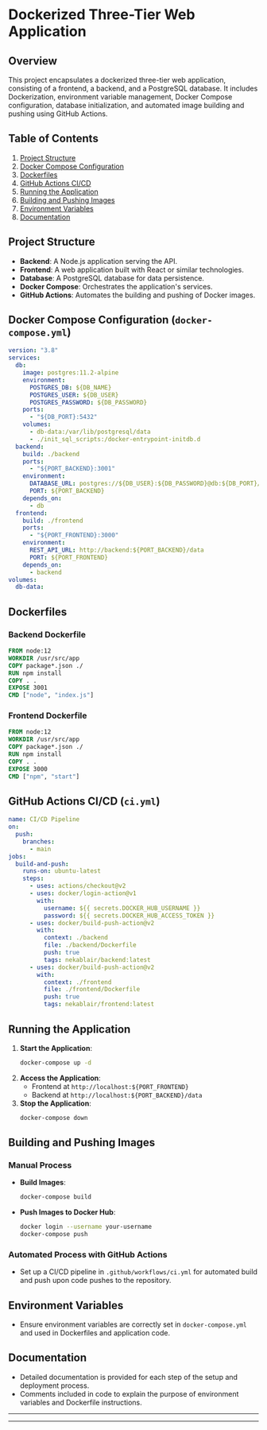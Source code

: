 # Dockerized Three-Tier Web Application

## Overview

This project encapsulates a dockerized three-tier web application, consisting of a frontend, a backend, and a PostgreSQL database. It includes Dockerization, environment variable management, Docker Compose configuration, database initialization, and automated image building and pushing using GitHub Actions.

## Table of Contents

1. [Project Structure](#project-structure)
2. [Docker Compose Configuration](#docker-compose-configuration)
3. [Dockerfiles](#dockerfiles)
4. [GitHub Actions CI/CD](#github-actions-cicd)
5. [Running the Application](#running-the-application)
6. [Building and Pushing Images](#building-and-pushing-images)
7. [Environment Variables](#environment-variables)
8. [Documentation](#documentation)

## Project Structure

- **Backend**: A Node.js application serving the API.
- **Frontend**: A web application built with React or similar technologies.
- **Database**: A PostgreSQL database for data persistence.
- **Docker Compose**: Orchestrates the application's services.
- **GitHub Actions**: Automates the building and pushing of Docker images.

## Docker Compose Configuration (`docker-compose.yml`)

```yaml
version: "3.8"
services:
  db:
    image: postgres:11.2-alpine
    environment:
      POSTGRES_DB: ${DB_NAME}
      POSTGRES_USER: ${DB_USER}
      POSTGRES_PASSWORD: ${DB_PASSWORD}
    ports:
      - "${DB_PORT}:5432"
    volumes:
      - db-data:/var/lib/postgresql/data
      - ./init_sql_scripts:/docker-entrypoint-initdb.d
  backend:
    build: ./backend
    ports:
      - "${PORT_BACKEND}:3001"
    environment:
      DATABASE_URL: postgres://${DB_USER}:${DB_PASSWORD}@db:${DB_PORT}/${DB_NAME}
      PORT: ${PORT_BACKEND}
    depends_on:
      - db
  frontend:
    build: ./frontend
    ports:
      - "${PORT_FRONTEND}:3000"
    environment:
      REST_API_URL: http://backend:${PORT_BACKEND}/data
      PORT: ${PORT_FRONTEND}
    depends_on:
      - backend
volumes:
  db-data:
```

## Dockerfiles

### Backend Dockerfile

```Dockerfile
FROM node:12
WORKDIR /usr/src/app
COPY package*.json ./
RUN npm install
COPY . .
EXPOSE 3001
CMD ["node", "index.js"]
```

### Frontend Dockerfile

```Dockerfile
FROM node:12
WORKDIR /usr/src/app
COPY package*.json ./
RUN npm install
COPY . .
EXPOSE 3000
CMD ["npm", "start"]
```

## GitHub Actions CI/CD (`ci.yml`)

```yaml
name: CI/CD Pipeline
on:
  push:
    branches:
      - main
jobs:
  build-and-push:
    runs-on: ubuntu-latest
    steps:
      - uses: actions/checkout@v2
      - uses: docker/login-action@v1
        with:
          username: ${{ secrets.DOCKER_HUB_USERNAME }}
          password: ${{ secrets.DOCKER_HUB_ACCESS_TOKEN }}
      - uses: docker/build-push-action@v2
        with:
          context: ./backend
          file: ./backend/Dockerfile
          push: true
          tags: nekablair/backend:latest
      - uses: docker/build-push-action@v2
        with:
          context: ./frontend
          file: ./frontend/Dockerfile
          push: true
          tags: nekablair/frontend:latest
```

## Running the Application

1. **Start the Application**:
   ```bash
   docker-compose up -d
   ```
2. **Access the Application**:
   - Frontend at `http://localhost:${PORT_FRONTEND}`
   - Backend at `http://localhost:${PORT_BACKEND}/data`
3. **Stop the Application**:
   ```bash
   docker-compose down
   ```

## Building and Pushing Images

### Manual Process

- **Build Images**:
  ```bash
  docker-compose build
  ```
- **Push Images to Docker Hub**:
  ```bash
  docker login --username your-username
  docker-compose push
  ```

### Automated Process with GitHub Actions

- Set up a CI/CD pipeline in `.github/workflows/ci.yml` for automated build and push upon code pushes to the repository.

## Environment Variables

- Ensure environment variables are correctly set in `docker-compose.yml` and used in Dockerfiles and application code.

## Documentation

- Detailed documentation is provided for each step of the setup and deployment process.
- Comments included in code to explain the purpose of environment variables and Dockerfile instructions.

---
---
